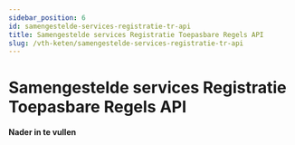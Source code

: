```yaml
---
sidebar_position: 6
id: samengestelde-services-registratie-tr-api
title: Samengestelde services Registratie Toepasbare Regels API
slug: /vth-keten/samengestelde-services-registratie-tr-api
---
```


# Samengestelde services Registratie Toepasbare Regels API

__________Nader in te vullen__________